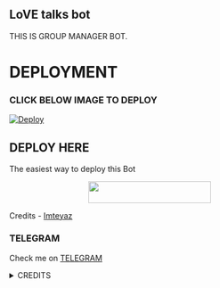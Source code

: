 ## LoVE talks bot
THIS IS GROUP MANAGER BOT.
# DEPLOYMENT
### CLICK BELOW IMAGE TO DEPLOY
[![Deploy](https://telegra.ph/file/c3b7cccce3432eb57a0be.jpg)](https://heroku.com/deploy?template=https://github.com/prince301102/tiana-2.0.git)

## DEPLOY HERE 

The easiest way to deploy this Bot

<p align="center"><a href="https://heroku.com/deploy?template=https://github.com/prince301102/Titain-2.0"> <img src="https://img.shields.io/badge/Deploy%20To%20Heroku-black?style=for-the-badge&logo=heroku" width="220" height="38.45"/></a></p>

Credits - [Imteyaz](https://t.me/Imteyaz_king)

### TELEGRAM
Check me on [TELEGRAM](https://t.me/Tannu_Imteyaz_Bot)

<details>
<summary> CREDITS </summary>
@Imteyaz_king
</details>

